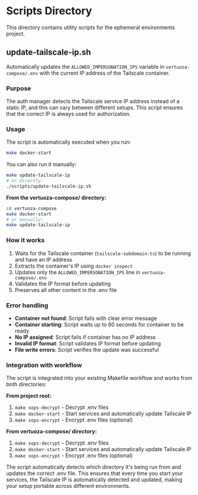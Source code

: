 # Scripts Directory

This directory contains utility scripts for the ephemeral environments project.

## update-tailscale-ip.sh

Automatically updates the `ALLOWED_IMPERSONATION_IPS` variable in `vertuoza-compose/.env` with the current IP address of the Tailscale container.

### Purpose

The auth manager detects the Tailscale service IP address instead of a static IP, and this can vary between different setups. This script ensures that the correct IP is always used for authorization.

### Usage

The script is automatically executed when you run:
```bash
make docker-start
```

You can also run it manually:
```bash
make update-tailscale-ip
# or directly:
./scripts/update-tailscale-ip.sh
```

**From the vertuoza-compose/ directory:**
```bash
cd vertuoza-compose
make docker-start
# or manually:
make update-tailscale-ip
```

### How it works

1. Waits for the Tailscale container (`tailscale-subdomain-ts`) to be running and have an IP address
2. Extracts the container's IP using `docker inspect`
3. Updates only the `ALLOWED_IMPERSONATION_IPS` line in `vertuoza-compose/.env`
4. Validates the IP format before updating
5. Preserves all other content in the .env file

### Error handling

- **Container not found**: Script fails with clear error message
- **Container starting**: Script waits up to 60 seconds for container to be ready
- **No IP assigned**: Script fails if container has no IP address
- **Invalid IP format**: Script validates IP format before updating
- **File write errors**: Script verifies the update was successful

### Integration with workflow

The script is integrated into your existing Makefile workflow and works from both directories:

**From project root:**
1. `make sops-decrypt` - Decrypt .env files
2. `make docker-start` - Start services and automatically update Tailscale IP
3. `make sops-encrypt` - Encrypt .env files (optional)

**From vertuoza-compose/ directory:**
1. `make sops-decrypt` - Decrypt .env files
2. `make docker-start` - Start services and automatically update Tailscale IP
3. `make sops-encrypt` - Encrypt .env files (optional)

The script automatically detects which directory it's being run from and updates the correct .env file. This ensures that every time you start your services, the Tailscale IP is automatically detected and updated, making your setup portable across different environments.
